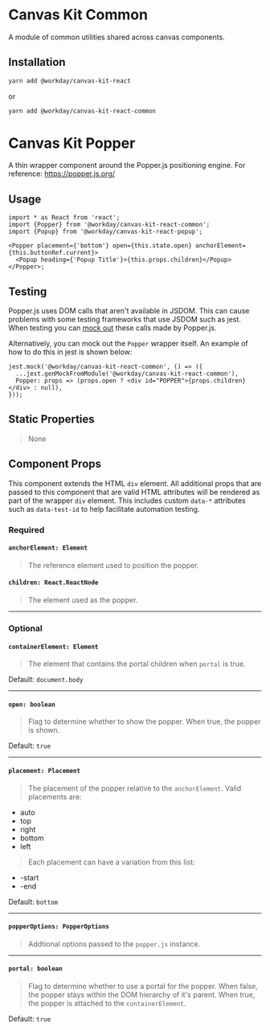 # Canvas Kit Common

A module of common utilities shared across canvas components.

## Installation

```sh
yarn add @workday/canvas-kit-react
```

or

```sh
yarn add @workday/canvas-kit-react-common
```

# Canvas Kit Popper

A thin wrapper component around the Popper.js positioning engine. For reference:
https://popper.js.org/

## Usage

```tsx
import * as React from 'react';
import {Popper} from '@workday/canvas-kit-react-common';
import {Popup} from '@workday/canvas-kit-react-popup';

<Popper placement={'bottom'} open={this.state.open} anchorElement={this.buttonRef.current}>
  <Popup heading={'Popup Title'}>{this.props.children}</Popup>
</Popper>;
```

## Testing

Popper.js uses DOM calls that aren't available in JSDOM. This can cause problems with some testing
frameworks that use JSDOM such as jest. When testing you can
[mock out](https://github.com/FezVrasta/popper.js#how-to-use-popperjs-in-jest) these calls made by
Popper.js.

Alternatively, you can mock out the `Popper` wrapper itself. An example of how to do this in jest is
shown below:

```
jest.mock('@workday/canvas-kit-react-common', () => ({
  ...jest.genMockFromModule('@workday/canvas-kit-react-common'),
  Popper: props => (props.open ? <div id="POPPER">{props.children}</div> : null),
}));
```

## Static Properties

> None

## Component Props

This component extends the HTML `div` element. All additional props that are passed to this
component that are valid HTML attributes will be rendered as part of the wrapper `div` element. This
includes custom `data-*` attributes such as `data-test-id` to help facilitate automation testing.

### Required

#### `anchorElement: Element`

> The reference element used to position the popper.

#### `children: React.ReactNode`

> The element used as the popper.

---

### Optional

#### `containerElement: Element`

> The element that contains the portal children when `portal` is true.

Default: `document.body`

---

#### `open: boolean`

> Flag to determine whether to show the popper. When true, the popper is shown.

Default: `true`

---

#### `placement: Placement`

> The placement of the popper relative to the `anchorElement`. Valid placements are:

- auto
- top
- right
- bottom
- left

> Each placement can have a variation from this list:

- -start
- -end

Default: `bottom`

---

#### `popperOptions: PopperOptions`

> Addtional options passed to the `popper.js` instance.

---

#### `portal: boolean`

> Flag to determine whether to use a portal for the popper. When false, the popper stays within the
> DOM hierarchy of it's parent. When true, the popper is attached to the `containerElement`.

Default: `true`
